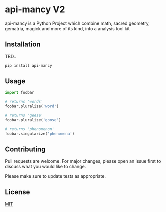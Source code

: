 # api-mancy V2

api-mancy is a Python Project which combine math, sacred geometry, gematria, magick and more of its kind, into a analysis tool kit

## Installation

TBD..

```bash
pip install api-mancy
```

## Usage

```python
import foobar

# returns 'words'
foobar.pluralize('word')

# returns 'geese'
foobar.pluralize('goose')

# returns 'phenomenon'
foobar.singularize('phenomena')
```

## Contributing
Pull requests are welcome. For major changes, please open an issue first to discuss what you would like to change.

Please make sure to update tests as appropriate.

## License
[MIT](https://choosealicense.com/licenses/mit/)